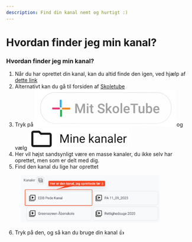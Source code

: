 ```yaml
---
description: Find din kanal nemt og hurtigt :)
---
```


# Hvordan finder jeg min kanal?

### Hvordan finder jeg min kanal?

1. Når du har oprettet din kanal, kan du altid finde den igen, ved hjælp af [dette link](https://www.skoletube.dk/groups/listing)
2. Alternativt kan du gå til forsiden af [Skoletube](https://skoletube.dk)
3. Tryk på <img src="../../../.gitbook/assets/image-removebg-preview (1) (1).png" alt="" data-size="line"> og vælg <img src="../../../.gitbook/assets/image (5) (1) (1).png" alt="" data-size="line">
4. Her vil højst sandsynligt være en masse kanaler, du ikke selv har oprettet, men som er delt med dig.
5. Find den kanal du lige har oprettet

<figure><img src="../../../.gitbook/assets/image (6) (1) (1).png" alt="" width="375"><figcaption></figcaption></figure>

6. Tryk på den, og så kan du bruge din kanal :thumbsup:




